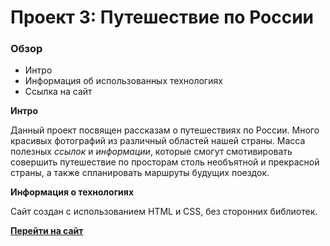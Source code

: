 # Проект 3: Путешествие по России

### Обзор
* Интро
* Информация об использованных технологиях
* Ссылка на сайт

**Интро**

Данный проект посвящен рассказам о путешествиях по России.
Много красивых фотографий из различный областей нашей страны.
Масса полезных *ссылок* и *информации*, которые смогут смотивировать совершить путешествие по просторам столь необъятной и прекрасной страны, а также спланировать маршруты будущих поездок.

**Информация о технологиях**

Сайт создан с использованием HTML и CSS, без сторонних библиотек.


**[Перейти на сайт](https://ianinabegun.github.io/russian-travel/index.html)**


